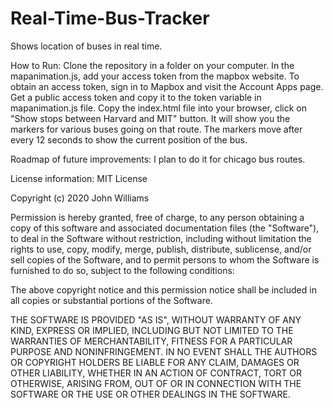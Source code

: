 # Real-Time-Bus-Tracker
Shows location of buses in real time.

How to Run: Clone the repository in a folder on your computer. In the mapanimation.js, add your access token from the mapbox website. To obtain an access token, sign in to Mapbox and visit the Account Apps page. Get a public access token and copy it to the token variable in mapanimation.js file. Copy the index.html file into your browser, click on "Show stops between Harvard and MIT" button. It will show you the markers for various buses going on that route. The markers move after every 12 seconds to show the current position of the bus.

Roadmap of future improvements: I plan to do it for chicago bus routes. 

License information: 
MIT License

Copyright (c) 2020 John Williams

Permission is hereby granted, free of charge, to any person obtaining a copy
of this software and associated documentation files (the "Software"), to deal
in the Software without restriction, including without limitation the rights
to use, copy, modify, merge, publish, distribute, sublicense, and/or sell
copies of the Software, and to permit persons to whom the Software is
furnished to do so, subject to the following conditions:

The above copyright notice and this permission notice shall be included in all
copies or substantial portions of the Software.

THE SOFTWARE IS PROVIDED "AS IS", WITHOUT WARRANTY OF ANY KIND, EXPRESS OR
IMPLIED, INCLUDING BUT NOT LIMITED TO THE WARRANTIES OF MERCHANTABILITY,
FITNESS FOR A PARTICULAR PURPOSE AND NONINFRINGEMENT. IN NO EVENT SHALL THE
AUTHORS OR COPYRIGHT HOLDERS BE LIABLE FOR ANY CLAIM, DAMAGES OR OTHER
LIABILITY, WHETHER IN AN ACTION OF CONTRACT, TORT OR OTHERWISE, ARISING FROM,
OUT OF OR IN CONNECTION WITH THE SOFTWARE OR THE USE OR OTHER DEALINGS IN THE
SOFTWARE.
